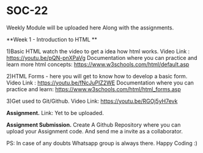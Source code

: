 # SOC-22 

Weekly Module will be uploaded here Along with the assignments.

**Week 1 - Introduction to HTML **

1)Basic HTML watch the video to get a idea how html works.
Video Link : https://youtu.be/pQN-pnXPaVg
Documentation where you can practice and learn more html concepts: https://www.w3schools.com/html/default.asp

2)HTML Forms - here you will get to know how to develop a basic form.
Video Link : https://youtu.be/fNcJuPIZ2WE
Documentation where you can practice and learn: https://www.w3schools.com/html/html_forms.asp

3)Get used to Git/Github.
Video Link: https://youtu.be/RGOj5yH7evk

**Assignment.**
Link: Yet to be uploaded.

**Assignment Submission.**
Create A Github Repository where you can upload your Assignment code. And send me a invite as a collaborator.

PS: In case of any doubts Whatsapp group is always there. Happy Coding :) 
